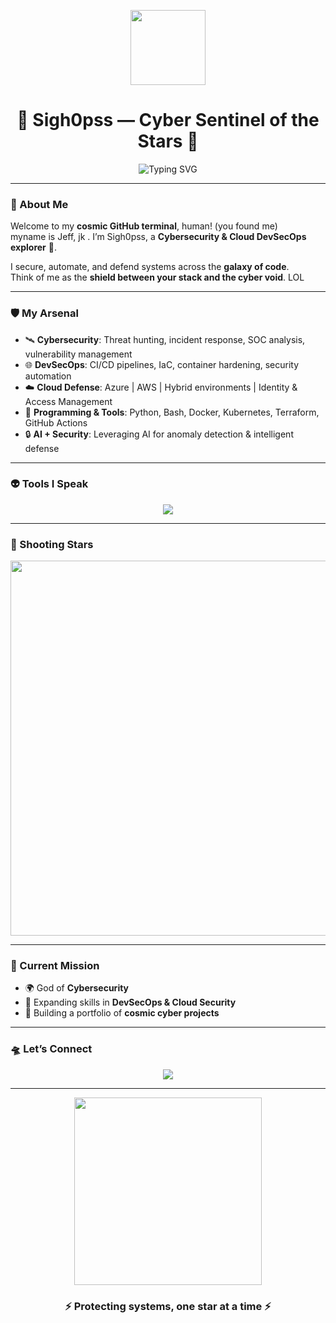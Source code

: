 <!-- Cyberpunk Cosmic README -->

<p align="center">
  <img src="https://media.giphy.com/media/26AHONQ79FdWZhAI0/giphy.gif" width="120px" />
</p>

<h1 align="center">👾 Sigh0pss — Cyber Sentinel of the Stars 👾</h1>

<p align="center">
  <img src="https://readme-typing-svg.demolab.com?font=Fira+Code&pause=1000&color=00F7FF&center=true&vCenter=true&width=600&lines=Cybersecurity+Specialist;DevSecOps+Engineer;Cloud+Defender;Alien+Code+Breaker;Security+First+Always;Mkenya+Daima" alt="Typing SVG" />
</p>

---

### 🌌 About Me
Welcome to my **cosmic GitHub terminal**, human! (you found me)  
myname is Jeff, jk . I’m Sigh0pss, a **Cybersecurity & Cloud DevSecOps explorer** 🚀.  

I secure, automate, and defend systems across the **galaxy of code**.  
Think of me as the **shield between your stack and the cyber void**. LOL

---

### 🛡️ My Arsenal
- 🛰️ **Cybersecurity**: Threat hunting, incident response, SOC analysis, vulnerability management  
- 🌐 **DevSecOps**: CI/CD pipelines, IaC, container hardening, security automation  
- ☁️ **Cloud Defense**: Azure | AWS | Hybrid environments | Identity & Access Management  
- 🧩 **Programming & Tools**: Python, Bash, Docker, Kubernetes, Terraform, GitHub Actions  
- 🔒 **AI + Security**: Leveraging AI for anomaly detection & intelligent defense  

---

### 👽 Tools I Speak
<p align="center">
  <img src="https://skillicons.dev/icons?i=python,bash,linux,git,docker,kubernetes,terraform,aws,azure" />
</p>

---

### 🌠 Shooting Stars
<p align="center">
  <img src="https://media.giphy.com/media/l0MYt5jPR6QX5pnqM/giphy.gif" width="600px" />
</p>

---

### 📡 Current Mission
- 🌍 God of  **Cybersecurity**  
- 🔭 Expanding skills in **DevSecOps & Cloud Security**  
- 👾 Building a portfolio of **cosmic cyber projects**  

---

### 🛸 Let’s Connect
<p align="center">
  <a href="#"><img src="https://img.shields.io/badge/N0t%20today%20OPSEC!-FF0000?style=for-the-badge&logo=protonmail&logoColor=white" /></a>
</p>

---

<p align="center">
  <img src="https://media.giphy.com/media/QWvra259h4LCvdJnxP/giphy.gif" width="300px" />
</p>

<h3 align="center">⚡ Protecting systems, one star at a time ⚡</h3>
